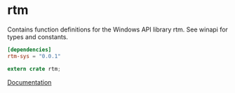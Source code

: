 # rtm #
Contains function definitions for the Windows API library rtm. See winapi for types and constants.

```toml
[dependencies]
rtm-sys = "0.0.1"
```

```rust
extern crate rtm;
```

[Documentation](https://retep998.github.io/doc/rtm/)
